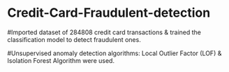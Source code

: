 # Credit-Card-Fraudulent-detection
#Imported dataset of 284808 credit card transactions & trained the classification model to detect fraudulent ones.

#Unsupervised anomaly detection algorithms: Local Outlier Factor (LOF) & Isolation Forest Algorithm were used.
